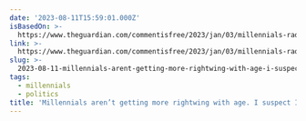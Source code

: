 ```yaml
---
date: '2023-08-11T15:59:01.000Z'
isBasedOn: >-
  https://www.theguardian.com/commentisfree/2023/jan/03/millennials-radicalism-not-getting-more-rightwing-with-age#:~:text=%E2%80%9CThe%20most%20likely%20explanation%20is,%2C%E2%80%9D%20wrote%20Burn%2DMurdoch.
link: >-
  https://www.theguardian.com/commentisfree/2023/jan/03/millennials-radicalism-not-getting-more-rightwing-with-age#:~:text=%E2%80%9CThe%20most%20likely%20explanation%20is,%2C%E2%80%9D%20wrote%20Burn%2DMurdoch.
slug: >-
  2023-08-11-millennials-arent-getting-more-rightwing-with-age-i-suspect-i-know-why-or
tags:
  - millennials
  - politics
title: 'Millennials aren’t getting more rightwing with age. I suspect I know why | '
---
```


